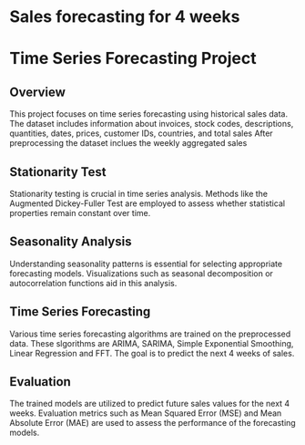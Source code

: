 # Sales forecasting for 4 weeks

# Time Series Forecasting Project

## Overview

This project focuses on time series forecasting using historical sales data. The dataset includes information about invoices, stock codes, descriptions, quantities, dates, prices, customer IDs, countries, and total sales After preprocessing the dataset inclues the weekly aggregated sales

## Stationarity Test

Stationarity testing is crucial in time series analysis. Methods like the Augmented Dickey-Fuller Test are employed to assess whether statistical properties remain constant over time.

## Seasonality Analysis

Understanding seasonality patterns is essential for selecting appropriate forecasting models. Visualizations such as seasonal decomposition or autocorrelation functions aid in this analysis.

## Time Series Forecasting

Various time series forecasting algorithms are trained on the preprocessed data. These slgorithms are ARIMA, SARIMA, Simple Exponential Smoothing, Linear Regression and FFT. The goal is to predict the next 4 weeks of sales.

## Evaluation

The trained models are utilized to predict future sales values for the next 4 weeks. Evaluation metrics such as Mean Squared Error (MSE) and Mean Absolute Error (MAE) are used to assess the performance of the forecasting models.

